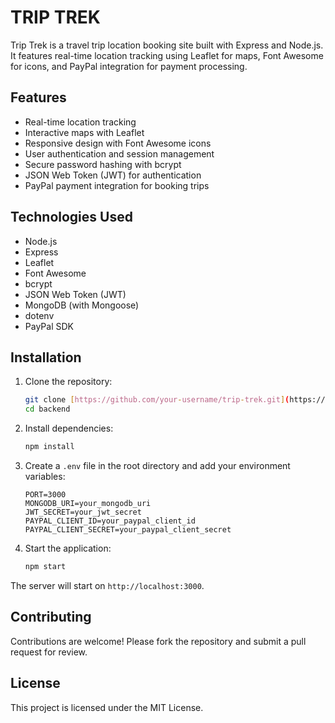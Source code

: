 # TRIP TREK

Trip Trek is a travel trip location booking site built with Express and Node.js. It features real-time location tracking using Leaflet for maps, Font Awesome for icons, and PayPal integration for payment processing.

## Features

- Real-time location tracking
- Interactive maps with Leaflet
- Responsive design with Font Awesome icons
- User authentication and session management
- Secure password hashing with bcrypt
- JSON Web Token (JWT) for authentication
- PayPal payment integration for booking trips

## Technologies Used

- Node.js
- Express
- Leaflet
- Font Awesome
- bcrypt
- JSON Web Token (JWT)
- MongoDB (with Mongoose)
- dotenv
- PayPal SDK

## Installation

1. Clone the repository:

    ```bash
    git clone [https://github.com/your-username/trip-trek.git](https://github.com/aJkal-abdulmoiz/TripTrek.git)
    cd backend
    ```

2. Install dependencies:

    ```bash
    npm install
    ```

3. Create a `.env` file in the root directory and add your environment variables:

    ```env
    PORT=3000
    MONGODB_URI=your_mongodb_uri
    JWT_SECRET=your_jwt_secret
    PAYPAL_CLIENT_ID=your_paypal_client_id
    PAYPAL_CLIENT_SECRET=your_paypal_client_secret
    ```

4. Start the application:

    ```bash
    npm start
    ```

The server will start on `http://localhost:3000`.

## Contributing

Contributions are welcome! Please fork the repository and submit a pull request for review.

## License

This project is licensed under the MIT License.
